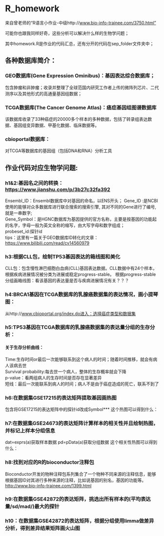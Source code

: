 # R_homework
来自曾老师的“R语言小作业-中级http://www.bio-info-trainee.com/3750.html”

可能你也跟我同样好奇，这些分析可以解决什么样的生物学问题；

其中homework.R是作业的代码汇总，还有分开的代码在sep_folder文件夹中；

## 各种数据库简介： 
### GEO数据库(Gene Expression Ominibus)：基因表达综合数据库；  
包含肿瘤和非肿瘤；收录并整理了全球范国内研究工作者上传的微阵列芯片、二代测序以及其他形式的高通量基因组数据；
### TCGA数据库(The Cancer Genome Atlas)：癌症基因组图谱数据库
该数据库收录了33种癌症的20000多个样本的多种数据，包括了转录组表达数据、基因组变异数据、甲基化数据、临床数据等。
### cbioportal数据库：
对TCGA等数据库的基因组（包括DNA和RNA）分析工具


## 作业代码对应生物学问题:
### h1&2:基因名之间的转换：https://www.jianshu.com/p/3b27c32fa392
Ensembl_ID：Ensembl数据库中对基因的命名，以ENS开头； 
Gene_ID :是NCBI使用的能够对众多数据库进行联合搜索的搜索引擎, 其对不同的Gene进行了编号,就是一串数字;  
Gene_Symbol：是HGNC数据库为基因提供的官方名称，主要是按基因的功能起的名字，字母一般为英文全称的缩写，由大写字母和数字组成；  
probeset_id:探针id  
tips：这里有一篇关于GEO数据库ID转化的文章：https://www.bilibili.com/read/cv14560979

### h3:根据CLL包，绘制TP53基因表达的箱线图和美化
CLL包：包含慢性淋巴细胞白血病(CLL)基因表达数据。CLL数据中有24个样本，根据疾病进展情况被分类为进展或稳定progress-stable。 
根据progress-stable分组画箱线图：看该基因的表达量是否与疾病进展情况有关？？？

### h4:BRCA1基因在TCGA数据库的乳腺癌数据集的表达情况，画小提琴图：
从http://www.cbioportal.org/index.do进入：选择癌症类型和数据集

### h5:TP53基因在TCGA数据库的乳腺癌数据集的表达量分组的生存分析：
#### 关于生存分析曲线：
Time:生存时间or最后一次能够联系到这个病人的时间；随着时间推移，就会有病人该病去世    
Survival probability:每去世一个病人，整体的生存概率就会下降   
p-value：看两组病人的生存时间是否存在显著差异     
短线：最后一次能联系到病人的时间；病人不是由于癌症造成的死亡，联系不到了  

### h6:在数据集GSE17215的表达矩阵提取基因画热图 
包含将GSE17215的表达矩阵中的探针id改成Symbol***
这个热图可以得到什么：

### h7:在数据集GSE24673的表达矩阵计算样本的相关性并且绘制热图，并标记上样本分组信息
dat=exprs(a)获取样本数据 
pd=pData(a)获取分组数据 
这个相关性热图可以得到什么：

### h8:找到对应的R的bioconductor注释包 
Bioconductor开发的物种注释包系列集合了一个物种不同来源的注释信息，能够根据基因ID对其进行多种来源的注释，比如说基因的别名，基因的功能等。  
http://www.bio-info-trainee.com/1399.html

### h9:在数据集GSE42872的表达矩阵，挑选出所有样本的(平均表达量/sd/mad/)最大的探针

### h10：在数据集GSE42872的表达矩阵，根据分组使用limma做差异分析，得到差异结果矩阵画火山图













